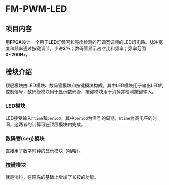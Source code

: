 # FM-PWM-LED

## 项目内容

用**FPGA**设计一个用于**LED**灯频闪和亮度检测的可调宽调频的LED灯电路。脉冲宽度和频率通过按键调节，步进**2%**；数码管显示占空比和频率；频率范围**0~200Hz**。

## 模块介绍

顶层模块由LED模块、数码管模块和按键模块构成，其中LED模块用于输出LED的控制信号，数码管模块用于显示数码管，按键模块用于消抖并检测按键输入。

### LED模块

LED接受输入``htime``和``period``，其中``period``为信号的周期，``htime``为高电平的时间，这两者的计算可在顶层模块内完成。

### 数码管(seg)模块

直接用了数字时钟的显示模块（哈哈）。

### 按键模块

就是消抖，在原先的基础上增加了长按的功能。